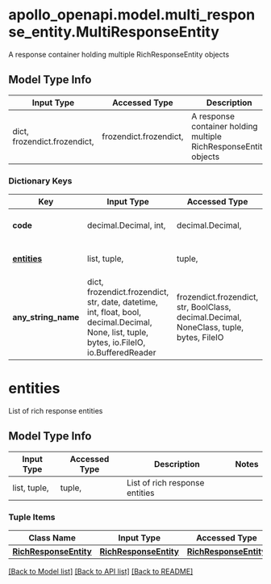 # apollo_openapi.model.multi_response_entity.MultiResponseEntity

A response container holding multiple RichResponseEntity objects

## Model Type Info
Input Type | Accessed Type | Description | Notes
------------ | ------------- | ------------- | -------------
dict, frozendict.frozendict,  | frozendict.frozendict,  | A response container holding multiple RichResponseEntity objects |

### Dictionary Keys
Key | Input Type | Accessed Type | Description | Notes
------------ | ------------- | ------------- | ------------- | -------------
**code** | decimal.Decimal, int,  | decimal.Decimal,  | Overall HTTP status code |
**[entities](#entities)** | list, tuple,  | tuple,  | List of rich response entities |
**any_string_name** | dict, frozendict.frozendict, str, date, datetime, int, float, bool, decimal.Decimal, None, list, tuple, bytes, io.FileIO, io.BufferedReader | frozendict.frozendict, str, BoolClass, decimal.Decimal, NoneClass, tuple, bytes, FileIO | any string name can be used but the value must be the correct type | [optional]

# entities

List of rich response entities

## Model Type Info
Input Type | Accessed Type | Description | Notes
------------ | ------------- | ------------- | -------------
list, tuple,  | tuple,  | List of rich response entities |

### Tuple Items
Class Name | Input Type | Accessed Type | Description | Notes
------------- | ------------- | ------------- | ------------- | -------------
[**RichResponseEntity**](RichResponseEntity.md) | [**RichResponseEntity**](RichResponseEntity.md) | [**RichResponseEntity**](RichResponseEntity.md) |  |

[[Back to Model list]](../../README.md#documentation-for-models) [[Back to API list]](../../README.md#documentation-for-api-endpoints) [[Back to README]](../../README.md)
